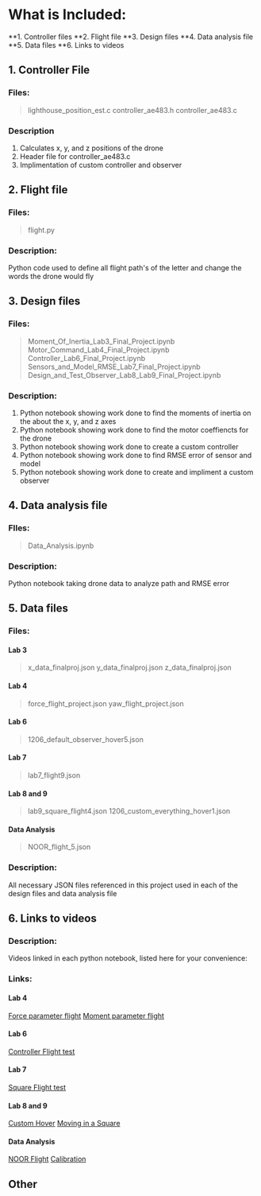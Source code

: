 # What is Included:
**1. Controller files
**2. Flight file
**3. Design files
**4. Data analysis file
**5. Data files
**6. Links to videos



## 1. Controller File

### Files: 
> lighthouse_position_est.c
> controller_ae483.h
> controller_ae483.c

### Description
1. Calculates x, y, and z positions of the drone
2. Header file for controller_ae483.c
3. Implimentation of custom controller and observer 




## 2. Flight file

### Files:
> flight.py

### Description:
Python code used to define all flight path's of the letter and change the words the drone would fly




## 3. Design files

### Files:
> Moment_Of_Inertia_Lab3_Final_Project.ipynb
> Motor_Command_Lab4_Final_Project.ipynb
> Controller_Lab6_Final_Project.ipynb
> Sensors_and_Model_RMSE_Lab7_Final_Project.ipynb
> Design_and_Test_Observer_Lab8_Lab9_Final_Project.ipynb

### Description:
1. Python notebook showing work done to find the moments of inertia on the about the x, y, and z axes
2. Python notebook showing work done to find the motor coeffiencts for the drone
3. Python notebook showing work done to create a custom controller 
4. Python notebook showing work done to find RMSE error of sensor and model
5. Python notebook showing work done to create and impliment a custom observer




## 4. Data analysis file

### FIles:
> Data_Analysis.ipynb

### Description:
Python notebook taking drone data to analyze path and RMSE error 




## 5. Data files

### Files:
#### Lab 3
> x_data_finalproj.json
> y_data_finalproj.json
> z_data_finalproj.json
#### Lab 4
> force_flight_project.json
> yaw_flight_project.json
#### Lab 6
> 1206_default_observer_hover5.json
#### Lab 7
> lab7_flight9.json
#### Lab 8 and 9
> lab9_square_flight4.json
> 1206_custom_everything_hover1.json

#### Data Analysis
> NOOR_flight_5.json

### Description:
All necessary JSON files referenced in this project used in each of the design files and data analysis file





## 6. Links to videos

### Description:
Videos linked in each python notebook, listed here for your convenience:

### Links:

#### Lab 4
[Force parameter flight](https://mediaspace.illinois.edu/media/t/1_bsk0nepq)
[Moment parameter flight](https://mediaspace.illinois.edu/media/t/1_44ilbgfk)
#### Lab 6
[Controller Flight test](https://mediaspace.illinois.edu/media/t/1_pmwlsumt)
#### Lab 7
[Square Flight test](https://mediaspace.illinois.edu/media/t/1_xln5miyw)
#### Lab  8 and 9
[Custom Hover](https://mediaspace.illinois.edu/media/t/1_3l192ilw) 
[Moving in a Square](https://mediaspace.illinois.edu/media/t/1_i1llxm0x)
#### Data Analysis
[NOOR Flight](https://mediaspace.illinois.edu/media/t/1_us4i1vt8)
[Calibration](https://mediaspace.illinois.edu/media/t/1_v0idzlug)


## Other
